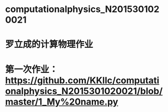 # computationalphysics_N2015301020021
# 罗立成的计算物理作业
# 第一次作业：https://github.com/KKllc/computationalphysics_N2015301020021/blob/master/1_My%20name.py
